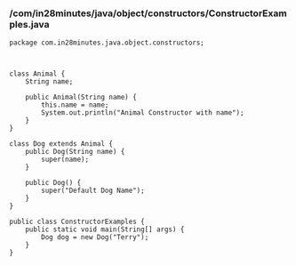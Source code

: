 ### /com/in28minutes/java/object/constructors/ConstructorExamples.java
```
package com.in28minutes.java.object.constructors;



class Animal {
	String name;

	public Animal(String name) {
		this.name = name;
		System.out.println("Animal Constructor with name");
	}
}

class Dog extends Animal {
	public Dog(String name) {
		super(name);
	}

	public Dog() {
		super("Default Dog Name");
	}
}

public class ConstructorExamples {
	public static void main(String[] args) {
		Dog dog = new Dog("Terry");
	}
}
```
